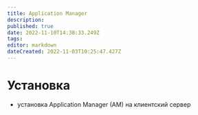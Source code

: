```yaml
---
title: Application Manager
description: 
published: true
date: 2022-11-10T14:38:33.249Z
tags: 
editor: markdown
dateCreated: 2022-11-03T10:25:47.427Z
---
```


# Установка

-  установка Application Manager (AM) на клиентский сервер